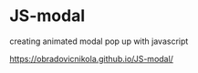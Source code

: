 # JS-modal
creating animated modal pop up with javascript

https://obradovicnikola.github.io/JS-modal/
